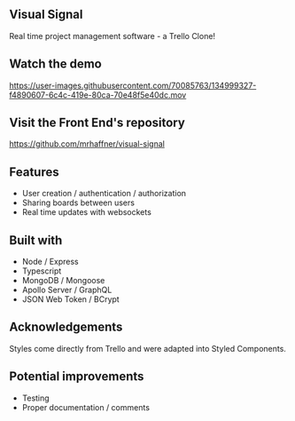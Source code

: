 ## Visual Signal

Real time project management software - a Trello Clone!

## Watch the demo

https://user-images.githubusercontent.com/70085763/134999327-f4890607-6c4c-419e-80ca-70e48f5e40dc.mov

## Visit the Front End's repository

https://github.com/mrhaffner/visual-signal

## Features
- User creation / authentication / authorization
- Sharing boards between users
- Real time updates with websockets

## Built with
* Node / Express
* Typescript
* MongoDB / Mongoose
* Apollo Server / GraphQL
* JSON Web Token / BCrypt

## Acknowledgements

Styles come directly from Trello and were adapted into Styled Components.

## Potential improvements

- Testing
- Proper documentation / comments
